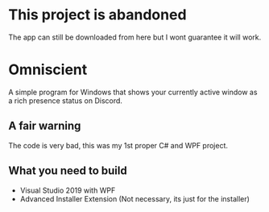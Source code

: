 # This project is abandoned
The app can still be downloaded from here but I wont guarantee it will work.

# Omniscient
A simple program for Windows that shows your currently active window as a rich presence status on Discord.

## A fair warning
The code is very bad, this was my 1st proper C# and WPF project.

## What you need to build
  - Visual Studio 2019 with WPF
  - Advanced Installer Extension (Not necessary, its just for the installer)
